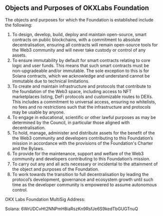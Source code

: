 ## Objects and Purposes of OKXLabs Foundation
The objects and purposes for which the Foundation is established include the following:

1. To design, develop, build, deploy and maintain open-source, smart contracts on public blockchains, with a commitment to absolute decentralisation, ensuring all contracts will remain open-source tools for the Web3 community and will never take custody or control of any assets.
2. To ensure immutability by default for smart contracts relating to core logic and user funds. This means that such smart contracts must be non-upgradeable and/or immutable. The sole exception to this is for Solana contracts, which we acknowledge and understand cannot be immutable due to technical limitations.
3. To create and maintain infrastructure and protocols that contribute to the foundation of the Web3 space, including access to NFT marketplaces listing, DeFi protocols and customizable routes to DEXs. This includes a commitment to universal access, ensuring no whitelists, no fees and no restrictions such that the infrastructure and protocols may be usable by anyone.
4. To engage in educational, scientific or other lawful purposes as may be determined by the Council, in particular those aligned with decentralisation.
5. To hold, manage, administer and distribute assets for the benefit of the the Web3 community and developers contributing to this Foundation’s mission in accordance with the provisions of the Foundation's Charter and the Bylaws.
6. To provide for the maintenance, support and welfare of the Web3 community and developers contributing to this Foundation’s mission.
7. To carry out any and all acts necessary or incidental to the attainment of the object and purposes of the Foundation.
8. To work towards the transition to full decentralisation by leading the protocol’s development, governance and ecosystem growth until such time as the developer community is empowered to assume autonomous control.


OKX Labs Foundation MultiSig Address:

Solana: 6WrUDCvHt2NNPmH8iaRszKn9RsfJe6S9kedTbGUGTnuQ
